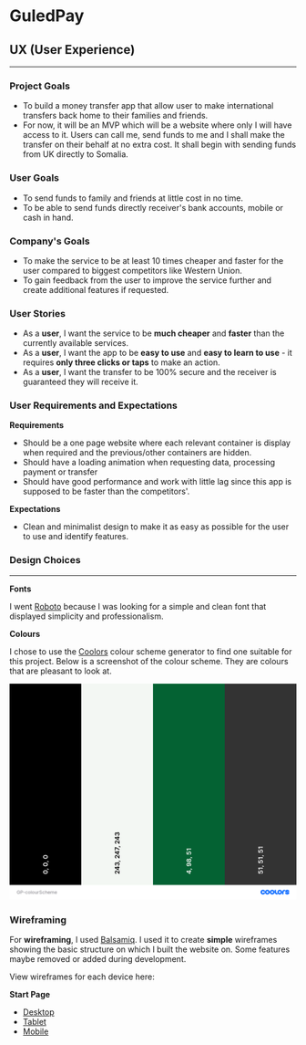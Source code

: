 # GuledPay

## UX (User Experience) 
---
### Project Goals 
* To build a money transfer app that allow user to make international transfers back home to their families and friends. 
* For now, it will be an MVP which will be a website where only I will have access to it. Users can call me, send funds to me and I shall make the transfer on their behalf at no extra cost. It shall begin with sending funds from UK directly to Somalia.

### User Goals
* To send funds to family and friends at little cost in no time.
* To be able to send funds directly receiver's bank accounts, mobile or cash in hand.

### Company's Goals
* To make the service to be at least 10 times cheaper and faster for the user compared to biggest competitors like Western Union.
* To gain feedback from the user to improve the service further and create additional features if requested.

### User Stories
* As a **user**, I want the service to be **much cheaper** and **faster** than the currently available services.
* As a **user**, I want the app to be **easy to use** and **easy to learn to use** - it requires **only three clicks or taps** to make an action.
* As a **user**, I want the transfer to be 100% secure and the receiver is guaranteed they will receive it.

### User Requirements and Expectations
**Requirements**
* Should be a one page website where each relevant container is display when required and the previous/other containers are hidden. 
* Should have a loading animation when requesting data, processing payment or transfer
* Should have good performance and work with little lag since this app is supposed to be faster than the competitors'.

**Expectations**
* Clean and minimalist design to make it as easy as possible for the user to use and identify features.

### Design Choices 
---
**Fonts**

I went [Roboto](https://fonts.google.com/specimen/Roboto?sort=popularity) because I was looking for a simple and clean font that displayed simplicity and professionalism.

**Colours**

I chose to use the [Coolors](https://coolors.co/) colour scheme generator to find one suitable for this project. Below is a screenshot of the colour scheme. They are colours that are pleasant to look at.

![Colour Scheme](assets/wireframes/GP-colourScheme.png)

### Wireframing 

For **wireframing**, I used [Balsamiq](https://balsamiq.com/). I used it to create **simple** wireframes 
showing the basic structure on which I built the website on. Some features maybe removed or added during 
development. 

View wireframes for each device here:

**Start Page**
* [Desktop](assets/wireframes/GPHP-desktop.png)
* [Tablet](assets/wireframes/GPHP-tablet.png)
* [Mobile](assets/wireframes/GPHP-mobile.png)